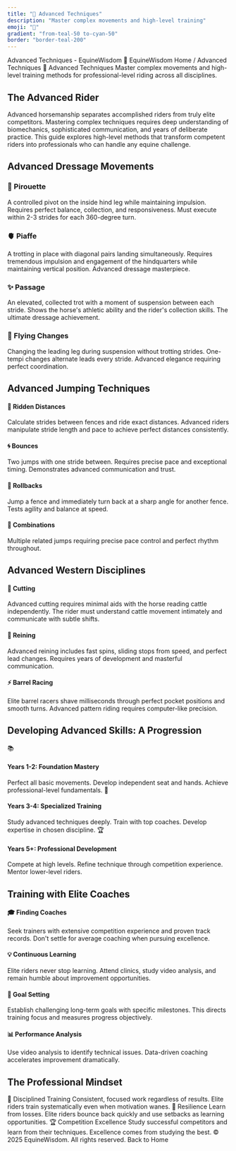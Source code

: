 ```yaml
---
title: "🌟 Advanced Techniques"
description: "Master complex movements and high-level training"
emoji: "🌟"
gradient: "from-teal-50 to-cyan-50"
border: "border-teal-200"
---
```


Advanced Techniques - EquineWisdom
🐴
EquineWisdom
Home
/
Advanced Techniques
🌟 Advanced Techniques
Master complex movements and high-level training methods for professional-level riding across all disciplines.
## The Advanced Rider
Advanced horsemanship separates accomplished riders from truly elite competitors. Mastering complex techniques requires deep understanding of biomechanics, sophisticated communication, and years of deliberate practice. This guide explores high-level methods that transform competent riders into professionals who can handle any equine challenge.
## Advanced Dressage Movements
### 🔄 Pirouette
A controlled pivot on the inside hind leg while maintaining impulsion. Requires perfect balance, collection, and responsiveness. Must execute within 2-3 strides for each 360-degree turn.
### 🫀 Piaffe
A trotting in place with diagonal pairs landing simultaneously. Requires tremendous impulsion and engagement of the hindquarters while maintaining vertical position. Advanced dressage masterpiece.
### ✨ Passage
An elevated, collected trot with a moment of suspension between each stride. Shows the horse's athletic ability and the rider's collection skills. The ultimate dressage achievement.
### 🔀 Flying Changes
Changing the leading leg during suspension without trotting strides. One-tempi changes alternate leads every stride. Advanced elegance requiring perfect coordination.
## Advanced Jumping Techniques
#### 📍 Ridden Distances
Calculate strides between fences and ride exact distances. Advanced riders manipulate stride length and pace to achieve perfect distances consistently.
#### 🌀 Bounces
Two jumps with one stride between. Requires precise pace and exceptional timing. Demonstrates advanced communication and trust.
#### 🔀 Rollbacks
Jump a fence and immediately turn back at a sharp angle for another fence. Tests agility and balance at speed.
#### 💨 Combinations
Multiple related jumps requiring precise pace control and perfect rhythm throughout.
## Advanced Western Disciplines
#### 🔫 Cutting
Advanced cutting requires minimal aids with the horse reading cattle independently. The rider must understand cattle movement intimately and communicate with subtle shifts.
#### 🎪 Reining
Advanced reining includes fast spins, sliding stops from speed, and perfect lead changes. Requires years of development and masterful communication.
#### ⚡ Barrel Racing
Elite barrel racers shave milliseconds through perfect pocket positions and smooth turns. Advanced pattern riding requires computer-like precision.
## Developing Advanced Skills: A Progression
📚
#### Years 1-2: Foundation Mastery
Perfect all basic movements. Develop independent seat and hands. Achieve professional-level fundamentals.
🏫
#### Years 3-4: Specialized Training
Study advanced techniques deeply. Train with top coaches. Develop expertise in chosen discipline.
🏆
#### Years 5+: Professional Development
Compete at high levels. Refine technique through competition experience. Mentor lower-level riders.
## Training with Elite Coaches
#### 🎓 Finding Coaches
Seek trainers with extensive competition experience and proven track records. Don't settle for average coaching when pursuing excellence.
#### 💡 Continuous Learning
Elite riders never stop learning. Attend clinics, study video analysis, and remain humble about improvement opportunities.
#### 🎯 Goal Setting
Establish challenging long-term goals with specific milestones. This directs training focus and measures progress objectively.
#### 📊 Performance Analysis
Use video analysis to identify technical issues. Data-driven coaching accelerates improvement dramatically.
## The Professional Mindset
🎯 Disciplined Training
Consistent, focused work regardless of results. Elite riders train systematically even when motivation wanes.
💪 Resilience
Learn from losses. Elite riders bounce back quickly and use setbacks as learning opportunities.
🏆 Competition Excellence
Study successful competitors and learn from their techniques. Excellence comes from studying the best.
&copy; 2025 EquineWisdom. All rights reserved.
Back to Home

